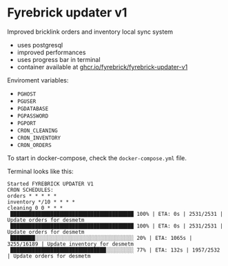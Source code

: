 # Fyrebrick updater v1 

Improved bricklink orders and inventory local sync system
- uses postgresql
- improved performances
- uses progress bar in terminal
- container available at [ghcr.io/fyrebrick/fyrebrick-updater-v1](ghcr.io/fyrebrick/fyrebrick-updater-v1)


Enviroment variables:
- `PGHOST`
- `PGUSER`
- `PGDATABASE`
- `PGPASSWORD`
- `PGPORT`
- `CRON_CLEANING`
- `CRON_INVENTORY`
- `CRON_ORDERS`

To start in docker-compose, check the `docker-compose.yml` file.

Terminal looks like this:
```
Started FYREBRICK UPDATER V1
CRON SCHEDULES:
orders * * * * *
inventory */10 * * * *
cleaning 0 0 * * *
 ████████████████████████████████████████ 100% | ETA: 0s | 2531/2531 | Update orders for desmetm
 ████████████████████████████████████████ 100% | ETA: 0s | 2531/2531 | Update orders for desmetm
 ████████░░░░░░░░░░░░░░░░░░░░░░░░░░░░░░░░ 20% | ETA: 1065s | 3255/16189 | Update inventory for desmetm
 ███████████████████████████████░░░░░░░░░ 77% | ETA: 132s | 1957/2532 | Update orders for desmetm
```